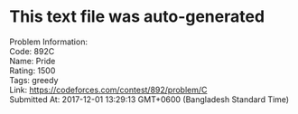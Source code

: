 # This text file was auto-generated  
  
Problem Information:  
Code: 892C  
Name: Pride  
Rating: 1500  
Tags: greedy  
Link: https://codeforces.com/contest/892/problem/C  
Submitted At: 2017-12-01 13:29:13 GMT+0600 (Bangladesh Standard Time)  
